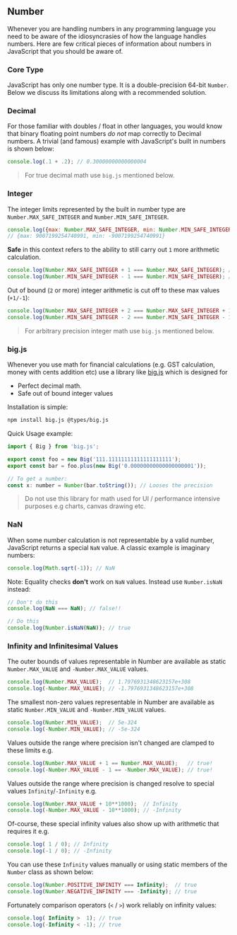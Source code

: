 ## Number
Whenever you are handling numbers in any programming language you need to be aware of the idiosyncrasies of how the language handles numbers. Here are few critical pieces of information about numbers in JavaScript that you should be aware of.

### Core Type
JavaScript has only one number type. It is a double-precision 64-bit `Number`. Below we discuss its limitations along with a recommended solution.

### Decimal
For those familiar with doubles / float in other languages, you would know that binary floating point numbers *do not* map correctly to Decimal numbers. A trivial (and famous) example with JavaScript's built in numbers is shown below:

```js
console.log(.1 + .2); // 0.30000000000000004
```

> For true decimal math use `big.js` mentioned below.

### Integer
The integer limits represented by the built in number type are `Number.MAX_SAFE_INTEGER` and `Number.MIN_SAFE_INTEGER`.

```js
console.log({max: Number.MAX_SAFE_INTEGER, min: Number.MIN_SAFE_INTEGER});
// {max: 9007199254740991, min: -9007199254740991}
```

**Safe** in this context refers to the ability to still carry out `1` more arithmetic calculation.

```js
console.log(Number.MAX_SAFE_INTEGER + 1 === Number.MAX_SAFE_INTEGER); // false
console.log(Number.MIN_SAFE_INTEGER - 1 === Number.MIN_SAFE_INTEGER); // false
```

Out of bound (`2` or more) integer arithmetic is cut off to these max values (`+1/-1`):

```js
console.log(Number.MAX_SAFE_INTEGER + 2 === Number.MAX_SAFE_INTEGER + 1); // true!
console.log(Number.MIN_SAFE_INTEGER - 2 === Number.MIN_SAFE_INTEGER - 1); // true!
```

> For arbitrary precision integer math use `big.js` mentioned below.

### big.js
Whenever you use math for financial calculations (e.g. GST calculation, money with cents addition etc) use a library like [big.js](https://github.com/MikeMcl/big.js/) which is designed for
* Perfect decimal math.
* Safe out of bound integer values

Installation is simple:
```bash
npm install big.js @types/big.js
```

Quick Usage example: 

```js
import { Big } from 'big.js';

export const foo = new Big('111.11111111111111111111');
export const bar = foo.plus(new Big('0.00000000000000000001'));

// To get a number: 
const x: number = Number(bar.toString()); // Looses the precision
```

> Do not use this library for math used for UI / performance intensive purposes e.g charts, canvas drawing etc.

### NaN
When some number calculation is not representable by a valid number, JavaScript returns a special `NaN` value. A  classic example is imaginary numbers:

```js
console.log(Math.sqrt(-1)); // NaN
```

Note: Equality checks **don't** work on `NaN` values. Instead use `Number.isNaN` instead:

```js
// Don't do this
console.log(NaN === NaN); // false!!

// Do this
console.log(Number.isNaN(NaN)); // true
```

### Infinity and Infinitesimal Values
The outer bounds of values representable in Number are available as static `Number.MAX_VALUE` and `-Number.MAX_VALUE` values.

```js
console.log(Number.MAX_VALUE);  // 1.7976931348623157e+308
console.log(-Number.MAX_VALUE); // -1.7976931348623157e+308
```

The smallest non-zero values representable in Number are available as static `Number.MIN_VALUE` and `-Number.MIN_VALUE` values.

```js
console.log(Number.MIN_VALUE);  // 5e-324
console.log(-Number.MIN_VALUE); // -5e-324
```

Values outside the range where precision isn't changed are clamped to these limits e.g.

```js
console.log(Number.MAX_VALUE + 1 == Number.MAX_VALUE);   // true!
console.log(-Number.MAX_VALUE - 1 == -Number.MAX_VALUE); // true!
```

Values outside the range where precision is changed resolve to special values `Infinity`/`-Infinity` e.g.

```js
console.log(Number.MAX_VALUE + 10**1000);  // Infinity
console.log(-Number.MAX_VALUE - 10**1000); // -Infinity
```

Of-course, these special infinity values also show up with arithmetic that requires it e.g.

```js
console.log( 1 / 0); // Infinity
console.log(-1 / 0); // -Infinity
```

You can use these `Infinity` values manually or using static members of the `Number` class as shown below:

```js
console.log(Number.POSITIVE_INFINITY === Infinity);  // true
console.log(Number.NEGATIVE_INFINITY === -Infinity); // true
```

Fortunately comparison operators (`<` / `>`) work reliably on infinity values:

```js
console.log( Infinity >  1); // true
console.log(-Infinity < -1); // true
```
